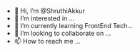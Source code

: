 - 👋 Hi, I’m @ShruthiAkkur
- 👀 I’m interested in ...
- 🌱 I’m currently learning  FrontEnd Tech...
- 💞️ I’m looking to collaborate on ...
- 📫 How to reach me ...

<!---
ShruthiAkkur/ShruthiAkkur is a ✨ special ✨ repository because its `README.md` (this file) appears on your GitHub profile.
You can click the Preview link to take a look at your changes.
--->
